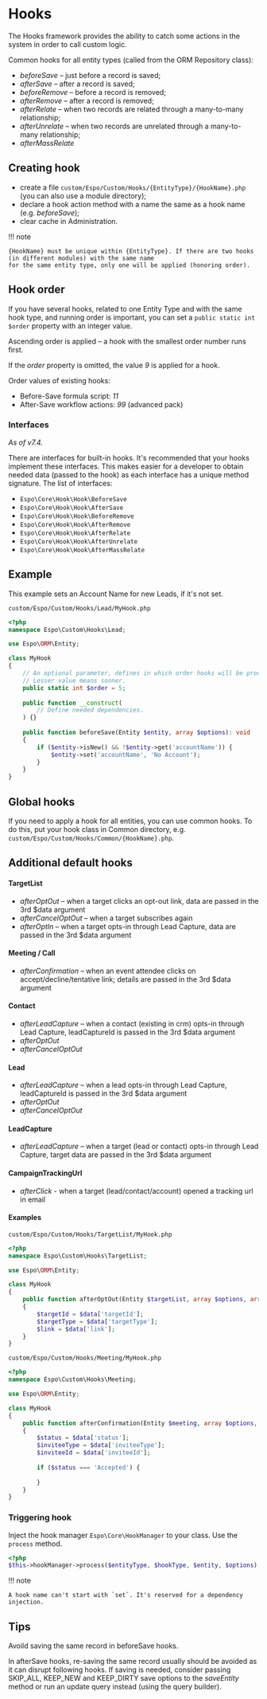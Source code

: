 # Hooks

The Hooks framework provides the ability to catch some actions in the system in order to call custom logic.

Common hooks for all entity types (called from the ORM Repository class):

- *beforeSave* – just before a record is saved;
- *afterSave* – after a record is saved;
- *beforeRemove* – before a record is removed;
- *afterRemove* – after a record is removed;
- *afterRelate* – when two records are related through a many-to-many relationship;
- *afterUnrelate* – when two records are unrelated through a many-to-many relationship;
- *afterMassRelate*

## Creating hook

* create a file `custom/Espo/Custom/Hooks/{EntityType}/{HookName}.php` (you can also use a module directory);
* declare a hook action method with a name the same as a hook name (e.g. *beforeSave*);
* clear cache in Administration.

!!! note

    {HookName} must be unique within {EntityType}. If there are two hooks (in different modules) with the same name
    for the same entity type, only one will be applied (honoring order).

## Hook order

If you have several hooks, related to one Entity Type and with the same hook type, and running order is important, you can set a `public static int $order` property with an integer value.

Ascending order is applied – a hook with the smallest order number runs first.

If the *order* property is omitted, the value *9* is applied for a hook.

Order values of existing hooks:

* Before-Save formula script: *11*
* After-Save workflow actions: *99* (advanced pack)

### Interfaces

*As of v7.4.*

There are interfaces for built-in hooks. It's recommended that your hooks implement these interfaces. This makes easier for a developer to obtain needed data (passed to the hook) as each interface has a unique method signature. The list of interfaces:

* `Espo\Core\Hook\Hook\BeforeSave`
* `Espo\Core\Hook\Hook\AfterSave`
* `Espo\Core\Hook\Hook\BeforeRemove`
* `Espo\Core\Hook\Hook\AfterRemove`
* `Espo\Core\Hook\Hook\AfterRelate`
* `Espo\Core\Hook\Hook\AfterUnrelate`
* `Espo\Core\Hook\Hook\AfterMassRelate`

## Example

This example sets an Account Name for new Leads, if it's not set.

`custom/Espo/Custom/Hooks/Lead/MyHook.php`

```php
<?php
namespace Espo\Custom\Hooks\Lead;

use Espo\ORM\Entity;

class MyHook
{    
    // An optional parameter, defines in which order hooks will be processed.
    // Lesser value means sooner.
    public static int $order = 5; 
    
    public function __construct(
        // Define needed dependencies.
    ) {}
    
    public function beforeSave(Entity $entity, array $options): void
    {
        if ($entity->isNew() && !$entity->get('accountName')) { 
            $entity->set('accountName', 'No Account');
        }
    }
}
```

## Global hooks

If you need to apply a hook for all entities, you can use common hooks. To do this, put your hook class in Common directory, e.g. `custom/Espo/Custom/Hooks/Common/{HookName}.php`.

## Additional default hooks

#### TargetList

* *afterOptOut* – when a target clicks an opt-out link, data are passed in the 3rd $data argument
* *afterCancelOptOut* – when a target subscribes again
* *afterOptIn* – when a target opts-in through Lead Capture, data are passed in the 3rd $data argument

#### Meeting / Call

* *afterConfirmation* – when an event attendee clicks on accept/decline/tentative link; details are passed in the 3rd $data argument

#### Contact

* *afterLeadCapture* – when a contact (existing in crm) opts-in through Lead Capture, leadCaptureId is passed in the 3rd $data argument
* *afterOptOut*
* *afterCancelOptOut*

#### Lead

* *afterLeadCapture* – when a lead opts-in through Lead Capture, leadCaptureId is passed in the 3rd $data argument
* *afterOptOut*
* *afterCancelOptOut*

#### LeadCapture

* *afterLeadCapture* – when a target (lead or contact) opts-in through Lead Capture, target data are passed in the 3rd $data argument

#### CampaignTrackingUrl

* *afterClick* - when a target (lead/contact/account) opened a tracking url in email

#### Examples

`custom/Espo/Custom/Hooks/TargetList/MyHook.php`
```php
<?php
namespace Espo\Custom\Hooks\TargetList;

use Espo\ORM\Entity;

class MyHook
{    
    public function afterOptOut(Entity $targetList, array $options, array $data): void
    {
        $targetId = $data['targetId'];
        $targetType = $data['targetType'];
        $link = $data['link'];
    }
}
```

`custom/Espo/Custom/Hooks/Meeting/MyHook.php`
```php
<?php
namespace Espo\Custom\Hooks\Meeting;

use Espo\ORM\Entity;

class MyHook
{    
    public function afterConfirmation(Entity $meeting, array $options, array $data): void
    {
        $status = $data['status'];
        $inviteeType = $data['inviteeType'];
        $inviteeId = $data['inviteeId'];
        
        if ($status === 'Accepted') {
        
        }
    }
}
```

### Triggering hook

Inject the hook manager `Espo\Core\HookManager` to your class. Use the `process` method.

```php
<?php
$this->hookManager->process($entityType, $hookType, $entity, $options);
```

!!! note

    A hook name can't start with `set`. It's reserved for a dependency injection.

## Tips

Avoild saving the same record in beforeSave hooks.

In afterSave hooks, re-saving the same record usually should be avoided as it can disrupt following hooks. If saving is needed, consider passing SKIP_ALL, KEEP_NEW and KEEP_DIRTY save options to the *saveEntity* method or run an update query instead (using the query builder).
